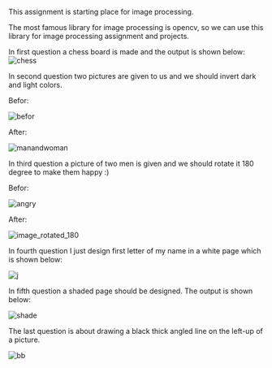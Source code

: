 This assignment is starting place for image processing.


The most famous library for image processing is opencv, so we can use this library for image processing assignment and projects.


In first question a chess board is made and the output is shown below:
![chess](https://github.com/javad7189/python-assignment/assets/86910174/547d5bfc-73fb-4f9f-bc0f-9c52c0d93aa5)

In second question two pictures are given to us and we should invert dark and light colors.

Befor:

![befor](https://github.com/javad7189/python-assignment/assets/86910174/845a15d9-5dd4-4a73-8846-60d42101ad9d)

After:

![manandwoman](https://github.com/javad7189/python-assignment/assets/86910174/f30ac910-157f-4fc4-8980-7113710852f0)

In third question a picture of two men is given and we should rotate it 180 degree to make them happy  :)

Befor:

![angry](https://github.com/javad7189/python-assignment/assets/86910174/d35d357a-07d5-44f6-b538-a9a4ff9d875e)

After:

![image_rotated_180](https://github.com/javad7189/python-assignment/assets/86910174/1c00eb47-ccbf-4262-80ff-73a99fe8b18e)

In fourth question I just design first letter of my name in a white page which is shown below:

![j](https://github.com/javad7189/python-assignment/assets/86910174/55d84b92-f90b-4977-8f9a-144266407d28)

In fifth question a shaded page should be designed. The output is shown below:

![shade](https://github.com/javad7189/python-assignment/assets/86910174/a5acc651-cbda-4bf4-bd99-e37902b14650)

The last question is about drawing a black thick angled line on the left-up of a picture. 

![bb](https://github.com/javad7189/python-assignment/assets/86910174/8cdde431-17e5-46a3-8fc4-757748099286)







